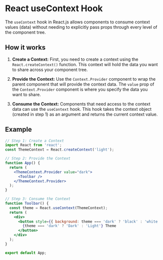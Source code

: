 # React useContext Hook

The `useContext` hook in React.js allows components to consume context values (data) without needing to explicitly pass props through every level of the component tree.

## How it works

1. **Create a Context:** First, you need to create a context using the `React.createContext()` function. This context will hold the data you want to share across your component tree.

2. **Provide the Context:** Use the `Context.Provider` component to wrap the parent component that will provide the context data. The `value` prop of the `Context.Provider` component is where you specify the data you want to share.

3. **Consume the Context:** Components that need access to the context data can use the `useContext` hook. This hook takes the context object (created in step 1) as an argument and returns the current context value.

## Example

```jsx
// Step 1: Create a Context
import React from 'react';
const ThemeContext = React.createContext('light');

// Step 2: Provide the Context
function App() {
  return (
    <ThemeContext.Provider value="dark">
      <Toolbar />
    </ThemeContext.Provider>
  );
}

// Step 3: Consume the Context
function Toolbar() {
  const theme = React.useContext(ThemeContext);
  return (
    <div>
      <button style={{ background: theme === 'dark' ? 'black' : 'white', color: theme === 'dark' ? 'white' : 'black' }}>
        {theme === 'dark' ? 'Dark' : 'Light'} Theme
      </button>
    </div>
  );
}

export default App;
